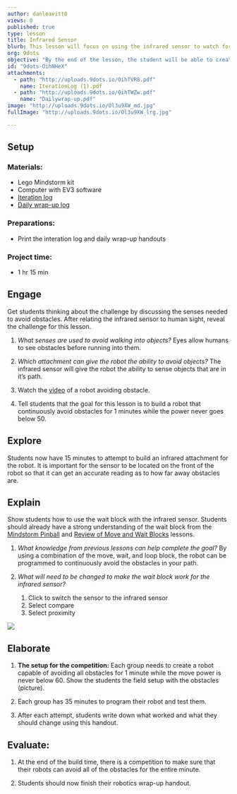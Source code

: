 ```yaml
---
author: danleavitt0
views: 0
published: true
type: lesson
title: Infrared Sensor
blurb: This lesson will focus on using the infrared sensor to watch for obstacles in the path of the robot.
org: 9dots
objective: "By the end of the lesson, the student will be able to create a robot capable of avoiding obstacles using the infrared sensor."
id: "9dots-OihNHeX"
attachments: 
  - path: "http://uploads.9dots.io/OihTVR8.pdf"
    name: IterationLog (1).pdf
  - path: "http://uploads.9dots.io/OihTWZw.pdf"
    name: "Dailywrap-up.pdf"
image: "http://uploads.9dots.io/Ol3u9XW_md.jpg"
fullImage: "http://uploads.9dots.io/Ol3u9XW_lrg.jpg"

---
```


## Setup

### Materials:

- Lego Mindstorm kit
- Computer with EV3 software
- [Iteration log](http://uploads.9dots.io/OihTVR8.pdf)
- [Daily wrap-up log](http://uploads.9dots.io/OihTWZw.pdf)

### Preparations:

- Print the interation log and daily wrap-up handouts

### Project time:

- 1 hr 15 min

## Engage
Get students thinking about the challenge by discussing the senses needed to avoid obstacles. After relating the infrared sensor to human sight, reveal the challenge for this lesson.

1. _What senses are used to avoid walking into objects?_
Eyes allow humans to see obstacles before running into them.

2. _Which attachment can give the robot the ability to avoid objects?_
The infrared sensor will give the robot the ability to sense objects that are in it’s path.

3. Watch the [video](https://www.youtube.com/watch?v=LEwIFIOoZPU)  of a robot avoiding obstacle.

4. Tell students that the goal for this lesson is to build a robot that continuously avoid obstacles for 1 minutes while the power never goes below 50.

## Explore
Students now have 15 minutes to attempt to build an infrared attachment for the robot. It is important for the sensor to be located on the front of the robot so that it can get an accurate reading as to how far away obstacles are.

## Explain
Show students how to use the wait block with the infrared sensor. Students should already have a strong understanding of the wait block from the [Mindstorm Pinball](http://www.9dots.io/9dots/OiQezr2) and [Review of Move and Wait Blocks](http://www.9dots.io/9dots/OihHb5A) lessons. 

1. _What knowledge from previous lessons can help complete the goal?_
By using a combination of the move, wait, and loop block, the robot can be programmed to continuously avoid the obstacles in your path.

2. _What will need to be changed to make the wait block work for the infrared sensor?_
	1. Click to switch the sensor to the infrared sensor
    2. Select compare
    3. Select proximity
    
![](http://uploads.9dots.io/OihQice_md.jpg) 

## Elaborate

1. **The setup for the competition:** 
Each group needs to create a robot capable of avoiding all obstacles for 1 minute while the move power is never below 60. Show the students the field setup with the obstacles (picture). 

2. Each group has 35 minutes to program their robot and test them. 

3. After each attempt, students write down what worked and what they should change using this handout. 

## Evaluate:

1. At the end of the build time, there is a competition to make sure that their robots can avoid all of the obstacles for the entire minute.

2. Students should now finish their robotics wrap-up handout.
